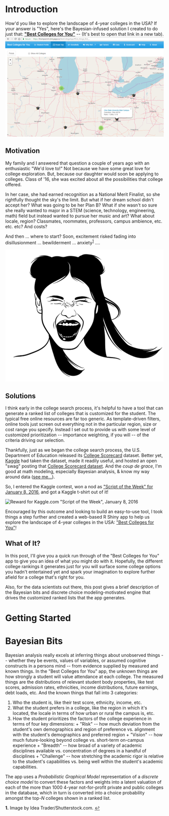 # Introduction

How'd you like to explore the landscape of 4-year colleges in the USA? If your answer is "Yes", here's the Bayesian-infused solution I created to do just that: [**"Best Colleges for You"**](https://thompsonml.shinyapps.io/BestCollegeApp/) -- (It's best to open that link in a new tab).
![A virtual college roadtrip exploring colleges ranked just for you.](BestCollegeApp_roadtrip1.png)

## Motivation

My family and I answered that question a couple of years ago with an enthusiastic "We'd love to!"  Not because we have some great love for college exploration.  But, because our daughter would soon be applying to colleges.  Class of '16, she was excited about all the possibilities that college offered.  

In her case, she had earned recognition as a National Merit Finalist, so she rightfully thought the sky's the limit.  But what if her dream school didn't accept her?  What was going to be her Plan B?  What if she wasn't so sure she really wanted to major in a STEM (science, technology, engineering, math) field but instead wanted to pursue her music and art?  What about locale, region? Classmates, roommates, professors, campus ambience, etc. etc. etc?  And costs?

And then ... where to start? Soon, excitement risked fading into disillusionment ... bewilderment ... anxiety<sup id="a1">[1](#f1)</sup> ....


![by Idea Trader/Shutterstock.com](https://github.com/apollostream/College_Scorecard/blob/master/shutterstock_701062771.jpg) <!-- .element height="50%" width="50%" -->

## Solutions

I think early in the college search process, it's helpful to have a tool that can generate a ranked list of colleges that is customized for the student.  The typical free online resources are far too generic.  As template-driven filters, online tools just screen out everything not in the particular region, size or cost range you specify. Instead I set out to provide us with some level of customized prioritization -- importance weighting, if you will -- of the criteria driving our selection.  

Thankfully, just as we began the college search process, the U.S. Department of Education released its [College Scorecard](https://collegescorecard.ed.gov/data/) dataset.  Better yet, [Kaggle](https://kaggle.com) had taken the dataset, made it readily useful, and hosted an open "swag" posting that [College Scorecard dataset](https://collegescorecard.ed.gov/data/).  And the *coup de grace*, I'm good at math modeling, especially Bayesian analysis, & know my way around data ([see me...](https://www.linkedin.com/in/mlthomps/)).

So, I entered the Kaggle contest, won a nod as ["Script of the Week" for January 8, 2016](http://blog.kaggle.com/2016/02/19/december-2015-january-2016-scripts-of-the-week/), and got a Kaggle t-shirt out of it!

![Reward for Kaggle.com "Script of the Week", January 8, 2016](http://github.com/apollostream/College_Scorecard/blob/master/kaggle_tshirt.jpg)

Encouraged by this outcome and looking to build an easy-to-use tool, I took things a step further and created a web-based R Shiny app to help us explore the landscape of 4-year colleges in the USA: ["Best Colleges for You"](https://thompsonml.shinyapps.io/BestCollegeApp/)!

## What of It?

In this post, I'll give you a quick run through of the "Best Colleges for You" app to give you an idea of what you might do with it.  Hopefully, the different college rankings it generates just for you will surface some college options you hadn't entertained yet and spark your imagination to explore further afield for a college that's right for you.

Also, for the data scientists out there, this post gives a brief description of the Bayesian bits and discrete choice modeling-motivated engine that drives the customized ranked lists that the app generates.

# Getting Started

# Bayesian Bits

Bayesian analysis really excels at inferring things about unobserved things -- whether they be events, values of variables, or assumed cognitive constructs in a persons mind -- from evidence supplied by measured and known things.  In the "Best Colleges for You" app, the unknown things are how strongly a student will value attendance at each college.  The measured things are the distributions of relevant student body properties, like test scores, admission rates, ethnicities, income distributions, future earnings, debt loads, etc. And the known things that fall into 3 categories:
1.   Who the student is, like their test score, ethnicity, income, etc.
2.   What the student prefers in a college, like the region in which it's located, the locale in terms of how urban or rural the campus is, etc.
3.   How the student prioritizes the factors of the college experience in terms of four key dimensions:
    +  "Risk" -- how much deviation from the student's own demographics and region of preference vs. alignment with the student's demographics and preferred region
    +  "Vision" -- how much future-looking beyond college vs. short-term on-campus experience
    +  "Breadth" -- how broad of a variety of academic disciplines available vs. concentration of degrees in a handful of disciplines
    +  "Challenge" -- how stretching the academic rigor is relative to the student's capabilities vs. being well within the student's academic capabilities.
    
The app uses a *Probabilistic Graphical Model* representation of a *discrete choice model* to convert these factors and weights into a latent valuation of each of the more than 1000 4-year not-for-profit private and public colleges in the database, which in turn is converted into a choice probability amongst the top-*N* colleges shown in a ranked list.

<b id="f1">1.</b> Image by Idea Trader/Shutterstock.com. [↩](#a1)

